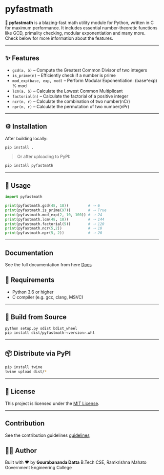 # pyfastmath

🚀 **pyfastmath** is a blazing-fast math utility module for Python, written in C for maximum performance.
It includes essential number-theoretic functions like GCD, primality checking, modular exponentiation and many more. Check below for more information about the features.

---

## ✨ Features

*  `gcd(a, b)` – Compute the Greatest Common Divisor of two integers
*  `is_prime(n)` – Efficiently check if a number is prime
*  `mod_exp(base, exp, mod)` – Perform Modular Exponentiation: (base^exp) % mod
*  `lcm(a, b)` – Calculate the Lowest Common Multiplicant
*  `factorial(n)` – Calculate the factorial of a positive integer
*  `ncr(n, r)` – Calculate the combination of two number(nCr)
*  `npr(n, r)` – Calculate the permutation of two number(nPr)

---

## ⚙️ Installation

After building locally:

```bash
pip install .
```

> Or after uploading to PyPI:

```bash
pip install pyfastmath
```

---

## 🧪 Usage

```python
import pyfastmath

print(pyfastmath.gcd(48, 18))         # ➝ 6
print(pyfastmath.is_prime(97))        # ➝ True
print(pyfastmath.mod_exp(2, 10, 100)) # ➝ 24
print(pyfastmath.lcm(48, 18))         # ➝ 144
print(pyfastmath.factorial(5))        # ➝ 120
print(pyfastmath.ncr(5,2))            # ➝ 10
print(pyfastmath.npr(5, 2))           # ➝ 20
```

---
## Documentation

See the full documentation from here [Docs](https://gourabanandad.github.io/pyfastmath/)

## 🚧 Requirements

* Python 3.6 or higher
* C compiler (e.g. gcc, clang, MSVC)

---

## 💠 Build from Source

```bash
python setup.py sdist bdist_wheel
pip install dist/pyfastmath-<version>.whl
```

---

## 📦 Distribute via PyPI

```bash
pip install twine
twine upload dist/*
```

---

## 📜 License

This project is licensed under the [MIT License](LICENSE).

---
## Contribution
See the contribution guidelines [guidelines](CONTRIBUTING.md)


## 👨‍💻 Author

Built with ❤️ by **Gourabananda Datta**
B.Tech CSE, Ramkrishna Mahato Government Engineering College
